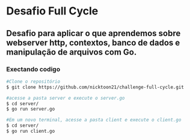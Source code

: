 # Desafio Full Cycle

## Desafio para aplicar o que aprendemos sobre webserver http, contextos, banco de dados e manipulação de arquivos com Go.

### Exectando codigo

```bash
#Clone o repositório
$ git clone https://github.com/nicktoon21/challenge-full-cycle.git

#acesse a pasta server e execute o server.go
$ cd server/
$ go run server.go

#Em um novo terminal, acesse a pasta client e execute o client.go
$ cd server/
$ go run client.go
```
